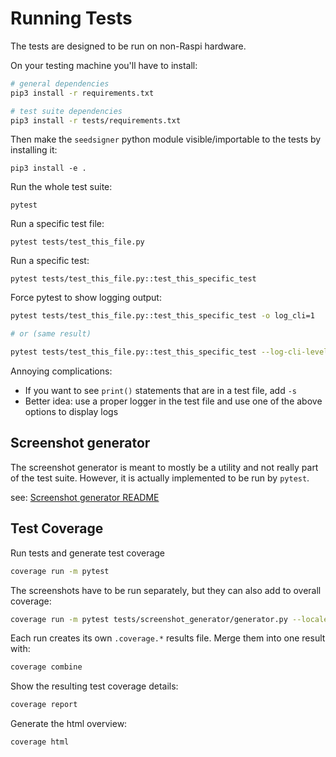 # Running Tests

The tests are designed to be run on non-Raspi hardware.

On your testing machine you'll have to install:
```bash
# general dependencies
pip3 install -r requirements.txt

# test suite dependencies
pip3 install -r tests/requirements.txt
```

Then make the `seedsigner` python module visible/importable to the tests by installing it:
```
pip3 install -e .
```

Run the whole test suite:
```
pytest
```

Run a specific test file:
```
pytest tests/test_this_file.py
```

Run a specific test:
```
pytest tests/test_this_file.py::test_this_specific_test
```

Force pytest to show logging output:
```bash
pytest tests/test_this_file.py::test_this_specific_test -o log_cli=1

# or (same result)

pytest tests/test_this_file.py::test_this_specific_test --log-cli-level=DEBUG
```

Annoying complications:
* If you want to see `print()` statements that are in a test file, add `-s`
* Better idea: use a proper logger in the test file and use one of the above options to display logs


## Screenshot generator
The screenshot generator is meant to mostly be a utility and not really part of the test suite. However,
it is actually implemented to be run by `pytest`.

see: [Screenshot generator README](screenshot_generator/README.md)


## Test Coverage
Run tests and generate test coverage
```bash
coverage run -m pytest
```

The screenshots have to be run separately, but they can also add to overall coverage:

```bash
coverage run -m pytest tests/screenshot_generator/generator.py --locale es
```

Each run creates its own `.coverage.*` results file. Merge them into one result with:
```bash
coverage combine
```

Show the resulting test coverage details:
```bash
coverage report
```

Generate the html overview:
```bash
coverage html
```
